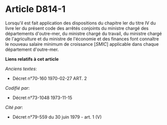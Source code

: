 # Article D814-1

Lorsqu'il est fait application des dispositions du chapitre Ier du titre IV du livre Ier du présent code des arrêtés
conjoints du ministre chargé des départements d'outre-mer, du ministre chargé du travail, du ministre chargé de l'agriculture
et du ministre de l'économie et des finances font connaître le nouveau salaire minimum de croissance [*SMIC*] applicable dans
chaque département d'outre-mer.

**Liens relatifs à cet article**

_Anciens textes_:

  - Décret n°70-160 1970-02-27 ART. 2

_Codifié par_:

  - Décret n°73-1048 1973-11-15

_Cité par_:

  - Décret n°79-559 du 30 juin 1979 - art. 1 (V)
